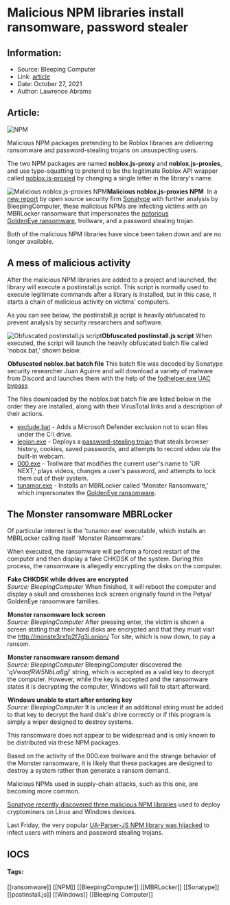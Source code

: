 # Malicious NPM libraries install ransomware, password stealer
### 

## Information:
+ Source: Bleeping Computer
+ Link: [article](https://www.bleepingcomputer.com/news/security/malicious-npm-libraries-install-ransomware-password-stealer/)
+ Date: October 27, 2021
+ Author: Lawrence Abrams


## Article:
![NPM](https://www.bleepstatic.com/content/hl-images/2021/10/23/npm-supply-chain-attack.jpg)


Malicious NPM packages pretending to be Roblox libraries are delivering ransomware and password-stealing trojans on unsuspecting users.


The two NPM packages are named **noblox.js-proxy** and **noblox.js-proxies**, and use typo-squatting to pretend to be the legitimate Roblox API wrapper called [noblox.js-proxied](https://www.npmjs.com/package/noblox.js-proxied) by changing a single letter in the library's name.



![Malicious noblox.js-proxies NPM](https://www.bleepstatic.com/images/news/ransomware/m/monster-npm/noblox-proxies.jpg)**Malicious noblox.js-proxies NPM** 
In a [new report](http://blog.sonatype.com/fake-npm-roblox-api-package-installs-ransomware-spooky-surprise) by open source security firm [Sonatype](https://www.sonatype.com) with further analysis by BleepingComputer, these malicious NPMs are infecting victims with an MBRLocker ransomware that impersonates the [notorious GoldenEye ransomware](https://www.bleepingcomputer.com/news/security/petya-ransomware-returns-with-goldeneye-version-continuing-james-bond-theme/), trollware, and a password stealing trojan.


Both of the malicious NPM libraries have since been taken down and are no longer available.


A mess of malicious activity
----------------------------


After the malicious NPM libraries are added to a project and launched, the library will execute a postinstall.js script. This script is normally used to execute legitimate commands after a library is installed, but in this case, it starts a chain of malicious activity on victims' computers.


As you can see below, the postinstall.js script is heavily obfuscated to prevent analysis by security researchers and software.



![Obfuscated postinstall.js script](https://www.bleepstatic.com/images/news/ransomware/m/monster-npm/postinstall-script.jpg)**Obfuscated postinstall.js script**
When executed, the script will launch the heavily obfuscated batch file called 'nobox.bat,' shown below.



![Obfuscated noblox.bat batch file](data:image/gif;base64,R0lGODlhAQABAAAAACH5BAEKAAEALAAAAAABAAEAAAICTAEAOw==)**Obfuscated noblox.bat batch file**
This batch file was decoded by Sonatype security researcher Juan Aguirre and will download a variety of malware from Discord and launches them with the help of the [fodhelper.exe UAC bypass](https://pentestlab.blog/2017/06/07/uac-bypass-fodhelper/)


The files downloaded by the noblox.bat batch file are listed below in the order they are installed, along with their VirusTotal links and a description of their actions.


* [exclude.bat](https://www.virustotal.com/gui/file/0419582ea749cef904856dd1165cbefe041f822dd3ac9a6a1e925afba30fe591) - Adds a Microsoft Defender exclusion not to scan files under the C:\ drive.
* [legion.exe](https://www.virustotal.com/gui/file/a81b7477c70f728a0c3ca14d0cdfd608a0101cf599d31619163cb0be2a152b78/details) - Deploys a [password-stealing trojan](https://www.virustotal.com/gui/file/f4fb42c8312a6002a8783e2a1ab4571eb89e92cd192b1a21e8c4582205c37312) that steals browser history, cookies, saved passwords, and attempts to record video via the built-in webcam.
* [000.exe](https://www.virustotal.com/gui/file/4a900b344ef765a66f98cf39ac06273d565ca0f5d19f7ea4ca183786155d4a47) - Trollware that modifies the current user's name to 'UR NEXT,' plays videos, changes a user's password, and attempts to lock them out of their system.
* [tunamor.exe](https://www.virustotal.com/gui/file/78972cdde1a038f249b481ea2c4b172cc258aa294440333e9c46dcb3fbed5815) - Installs an MBRLocker called 'Monster Ransomware,' which impersonates the [GoldenEye ransomware](https://www.bleepingcomputer.com/news/security/petya-ransomware-returns-with-goldeneye-version-continuing-james-bond-theme/).


The Monster ransomware MBRLocker
--------------------------------


Of particular interest is the 'tunamor.exe' executable, which installs an MBRLocker calling itself 'Monster Ransomware.'


When executed, the ransomware will perform a forced restart of the computer and then display a fake CHKDSK of the system. During this process, the ransomware is allegedly encrypting the disks on the computer.



![Fake CHKDSK while drives are encrypted](data:image/gif;base64,R0lGODlhAQABAAAAACH5BAEKAAEALAAAAAABAAEAAAICTAEAOw==)**Fake CHKDSK while drives are encrypted**  
*Source: BleepingComputer*
When finished, it will reboot the computer and display a skull and crossbones lock screen originally found in the Petya/ GoldenEye ransomware families.



![Monster ransomware lock screen](data:image/gif;base64,R0lGODlhAQABAAAAACH5BAEKAAEALAAAAAABAAEAAAICTAEAOw==)**Monster ransomware lock screen**  
*Source: BleepingComputer*
After pressing enter, the victim is shown a screen stating that their hard disks are encrypted and that they must visit the http://monste3rxfp2f7g3i.onion/ Tor site, which is now down, to pay a ransom.



![Monster ransomware ransom demand](data:image/gif;base64,R0lGODlhAQABAAAAACH5BAEKAAEALAAAAAABAAEAAAICTAEAOw==)**Monster ransomware ransom demand**  
*Source: BleepingComputer*
BleepingComputer discovered the '*qVwaofRW5NbLa8gj*' string, which is accepted as a valid key to decrypt the computer. However, while the key is accepted and the ransomware states it is decrypting the computer, Windows will fail to start afterward.



![Windows unable to start after entering key](data:image/gif;base64,R0lGODlhAQABAAAAACH5BAEKAAEALAAAAAABAAEAAAICTAEAOw==)**Windows unable to start after entering key**  
*Source: BleepingComputer*
It is unclear if an additional string must be added to that key to decrypt the hard disk's drive correctly or if this program is simply a wiper designed to destroy systems.


This ransomware does not appear to be widespread and is only known to be distributed via these NPM packages.


Based on the activity of the 000.exe trollware and the strange behavior of the Monster ransomware, it is likely that these packages are designed to destroy a system rather than generate a ransom demand.


Malicious NPMs used in supply-chain attacks, such as this one, are becoming more common.


[Sonatype recently discovered three malicious NPM libraries](https://blog.sonatype.com/newly-found-npm-malware-mines-cryptocurrency-on-windows-linux-macos-devices) used to deploy cryptominers on Linux and Windows devices.


Last Friday, the very popular [UA-Parser-JS NPM library was hijacked](https://www.bleepingcomputer.com/news/security/popular-npm-library-hijacked-to-install-password-stealers-miners/) to infect users with miners and password stealing trojans.


IOCS
----




#### Tags:
[[ransomware]] [[NPM]] [[BleepingComputer]] [[MBRLocker]] [[Sonatype]] [[postinstall.js]] [[Windows]] [[Bleeping Computer]]
